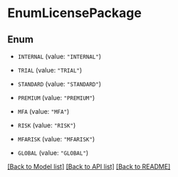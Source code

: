 # EnumLicensePackage

## Enum


* `INTERNAL` (value: `"INTERNAL"`)

* `TRIAL` (value: `"TRIAL"`)

* `STANDARD` (value: `"STANDARD"`)

* `PREMIUM` (value: `"PREMIUM"`)

* `MFA` (value: `"MFA"`)

* `RISK` (value: `"RISK"`)

* `MFARISK` (value: `"MFARISK"`)

* `GLOBAL` (value: `"GLOBAL"`)


[[Back to Model list]](../README.md#documentation-for-models) [[Back to API list]](../README.md#documentation-for-api-endpoints) [[Back to README]](../README.md)


